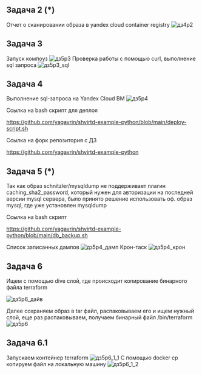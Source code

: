 ## Задача 2 (*)
Отчет о сканировании образа в yandex cloud container registry
![дз4р2](https://github.com/user-attachments/assets/4edda0d3-a546-4627-96cb-9bd24f06d29a)

## Задача 3
Запуск компоуз
![дз5р3](https://github.com/user-attachments/assets/66aafc0d-8b67-4b91-8129-9cefa17e528c)
Проверка работы с помощью curl, выполнение sql запроса
![дз5р3_sql](https://github.com/user-attachments/assets/4a971a98-75b6-41f4-805b-e35021d5d48e)
## Задача 4
Выполнение sql-запроса на Yandex Cloud ВМ
![дз5р4](https://github.com/user-attachments/assets/d2f3c541-3f0b-47ce-81f6-c5640cb494b7)

Ссылка на bash скрипт для деплоя

https://github.com/yagavrin/shvirtd-example-python/blob/main/deploy-script.sh

Ссылка на форк репозитория с ДЗ

https://github.com/yagavrin/shvirtd-example-python

## Задача 5 (*)
Так как образ schnitzler/mysqldump не поддерживает плагин caching_sha2_password, который нужен для авторизации на последней версии mysql сервера, было принято решение использовать оф. образ mysql, где уже установлен mysqldump

Ссылка на bash скрипт

https://github.com/yagavrin/shvirtd-example-python/blob/main/db_backup.sh

Список записанных дампов
![дз5р4_дамп](https://github.com/user-attachments/assets/00df873e-cd4b-4aa7-99ef-3e89487636ef)
Крон-таск
![дз5р4_крон](https://github.com/user-attachments/assets/bea8234e-ff54-41ae-8ac6-99e6f1c9ab6d)
## Задача 6
Ищем с помощью dive слой, где происходит копирование бинарного файла terraform

![дз5р6_дайв](https://github.com/user-attachments/assets/503db8d1-67bb-44d6-b02d-c83ac9e0d996)

Далее сохраняем образ в tar файл, распаковываем его и ищем нужный слой, еще раз распаковываем, получаем бинарный файл /bin/terraform
![дз5р6](https://github.com/user-attachments/assets/90103fda-9548-48f5-9aa4-349310ed0334)
## Задача 6.1
Запускаем контейнер terraform
![дз5р6_1_1](https://github.com/user-attachments/assets/2869defa-41bd-4762-b60b-f13d7124d1a7)
С помощью docker cp копируем файл на локальную машину
![дз5р6_1_2](https://github.com/user-attachments/assets/cee3c64a-91aa-4208-8f3c-c7a67183020b)
